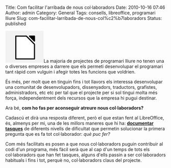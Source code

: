Title: Com facilitar l'arribada de nous col·laboradors
Date: 2010-10-16 07:46
Author: admin
Category: General
Tags: consells, libreoffice, programari lliure
Slug: com-facilitar-larribada-de-nous-col%c2%b7laboradors
Status: published

[<img src="./wp-content/uploads/2010/09/logo.png" title="Libreoffice logo" class="alignright size-full wp-image-1015" width="120" height="100" />](http://gil.badall.net/wp-content/uploads/2010/09/logo.png)La majoria de projectes de programari lliure no tenen una o diverses empreses a darrere que els permeti desenvolupar el programari tant ràpid com vulguin i afegir totes les funcions que voldrien.

És més, per molt que en tinguin fins i tot llavors els interessa desenvolupar una comunitat de desenvolupadors, dissenyadors, traductors, grafistes, administradors, etc etc per tal que el projecte per si sol tingui molta més força, independentment dels recursos que la empresa hi pugui destinar.

Ara bé, **com ho fas per aconseguir atreure nous col·laboradors?**

Cadascú et dirà una resposta diferent, però el que estan fent al LibreOffice, és, almenys per mi, una de les millors maneres que hi ha: **[documentar tasques](http://wiki.documentfoundation.org/Easy_Hacks "Pàgina wiki de la Document Foundation on s'expliquen tasques a realitzar")** de diferents nivells de dificultat que permetin solucionar la primera pregunta que es fa tot col·laborador: *què puc fer?*

Com més facilitats es posen a que nous col·laboradors puguin contribuir al codi d'un programa, més fàcil serà que al cap d'un temps de tots els col·laboradors que han fet tasques, alguns d'ells passin a ser col·laboradors habituals i fins i tot, perquè no, col·laboradors claus del projecte.
